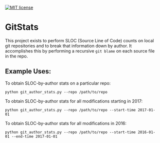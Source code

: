 [![MIT license](http://img.shields.io/badge/license-MIT-brightgreen.svg)](http://opensource.org/licenses/MIT)

# GitStats

This project exists to perform SLOC (Source Line of Code) counts on local git repositories and to break that information down by author. It accomplishes this by performing a recursive `git blame` on each source file in the repo.

## Example Uses:

To obtain SLOC-by-author stats on a particular repo:
```
python git_author_stats.py --repo /path/to/repo
```

To obtain SLOC-by-author stats for all modifications starting in 2017:
```
python git_author_stats.py --repo /path/to/repo --start-time 2017-01-01
```

To obtain SLOC-by-author stats for all modifications in 2016:
```
python git_author_stats.py --repo /path/to/repo --start-time 2016-01-01 --end-time 2017-01-01
```
